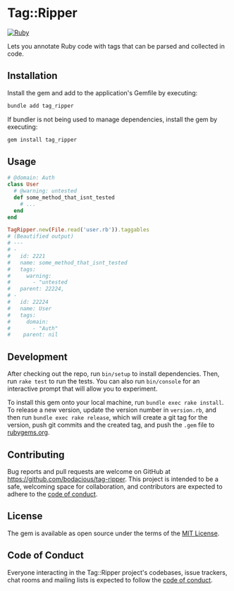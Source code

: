 # Tag::Ripper


[![Ruby](https://github.com/Bodacious/tag-ripper/actions/workflows/main.yml/badge.svg)](https://github.com/Bodacious/tag-ripper/actions/workflows/main.yml)

Lets you annotate Ruby code with tags that can be parsed and collected in code.


## Installation


Install the gem and add to the application's Gemfile by executing:

```bash
bundle add tag_ripper
```

If bundler is not being used to manage dependencies, install the gem by executing:

```bash
gem install tag_ripper
```

## Usage


```ruby
# @domain: Auth
class User
  # @warning: untested
  def some_method_that_isnt_tested
    # ...
  end
end

TagRipper.new(File.read('user.rb')).taggables
# (Beautified output)
# ---
# - 
#   id: 2221
#   name: some_method_that_isnt_tested
#   tags:
#     warning:
#       - "untested
#   parent: 22224,
# - 
#   id: 22224
#   name: User
#   tags:
#     domain: 
#       - "Auth"
#    parent: nil
```

## Development

After checking out the repo, run `bin/setup` to install dependencies. Then, run `rake test` to run the tests. You can also run `bin/console` for an interactive prompt that will allow you to experiment.

To install this gem onto your local machine, run `bundle exec rake install`. To release a new version, update the version number in `version.rb`, and then run `bundle exec rake release`, which will create a git tag for the version, push git commits and the created tag, and push the `.gem` file to [rubygems.org](https://rubygems.org).

## Contributing

Bug reports and pull requests are welcome on GitHub at https://github.com/bodacious/tag-ripper. This project is intended to be a safe, welcoming space for collaboration, and contributors are expected to adhere to the [code of conduct](https://github.com/bodacious/tag-ripper/blob/master/CODE_OF_CONDUCT.md).

## License

The gem is available as open source under the terms of the [MIT License](https://opensource.org/licenses/MIT).

## Code of Conduct

Everyone interacting in the Tag::Ripper project's codebases, issue trackers, chat rooms and mailing lists is expected to follow the [code of conduct](https://github.com/bodacious/tag-ripper/blob/master/CODE_OF_CONDUCT.md).
